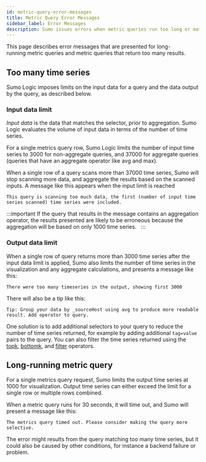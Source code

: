 ```yaml
---
id: metric-query-error-messages
title: Metric Query Error Messages
sidebar_label: Error Messages
description: Sumo issues errors when metric queries run too long or match too many time series.
---
```


This page describes error messages that are presented for long-running metric queries and metric queries that return too many results.

## Too many time series

Sumo Logic imposes limits on the input data for a query and the data output by the query, as described below.

### Input data limit

*Input data* is the data that matches the selector, prior to aggregation. Sumo Logic evaluates the volume of input data in terms of the number of time series.

For a single metrics query row, Sumo Logic limits the number of input time series to 3000 for non-aggregate queries, and 37000 for aggregate queries (queries that have an aggregate operator like avg and max).

When a single row of a query scans more than 37000 time series, Sumo will stop scanning more data, and aggregate the results based on the scanned inputs. A message like this appears when the input limit is reached

`This query is scanning too much data, the first (number of input time series scanned) time series were included.`

:::important
If the query that results in the message contains an aggregation operator, the results presented are likely to be erroneous because the aggregation will be based on only 1000 time series.  
:::

### Output data limit

When a single row of query returns more than 3000 time series after the input data limit is applied, Sumo also limits the number of time series in the visualization and any aggregate calculations, and presents a message like this:

`There were too many timeseries in the output, showing first 3000`

There will also be a tip like this:

`Tip: Group your data by _sourceHost using avg to produce more readable result. Add operator to query.`

One solution is to add additional selectors to your query to reduce the number of time series returned, for example by adding additional `tag=value` pairs to the query. You can also filter the time series returned using the [topk](/docs/metrics/metrics-operators/topk), [bottomk](/docs/metrics/metrics-operators/bottomk), and [filter](/docs/metrics/metrics-operators/filter) operators. 

## Long-running metric query

For a single metrics query request, Sumo limits the output time series at 1000 for visualization. Output time series can either exceed the limit for a single row or multiple rows combined.

When a metric query runs for 30 seconds, it will time out, and Sumo will present a message like this:

`The metrics query timed out. Please consider making the query more selective.`

The error might results from the query matching too many time series, but it could also be caused by other conditions, for instance a backend failure or problem.
